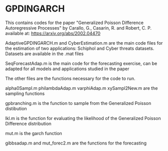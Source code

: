 # GPDINGARCH

This contains codes for the paper "Generalized Poisson Difference Autoregressive Processes" by Carallo, G., Casarin, R. and Robert, C. P.
available at: https://arxiv.org/abs/2002.04470

AdaptiveGPDINGARCH.m and CyberEstimation.m are the main code files for the estimation of two applications: Schiphol and Cyber threats datasets. Datasets are available in the .mat files 

SeqForecastAdap.m is the main code for the forecasting exercise, can be adapted for all models and applications studied in the paper

The other files are the functions necessary for the code to run.

alpha0Sampl.m philambdaAdap.m varphiAdap.m xySampl2New.m are the sampling functions

gpbranching.m is the function to sample from the Generalized Poisson distibution 

lkl.m is the function for evaluating the likelihood of the Generalized Poisson Difference distribution 

mut.m is the garch function 

gibbsadap.m and mut_forec2.m are the functions for the forecasting 

 
